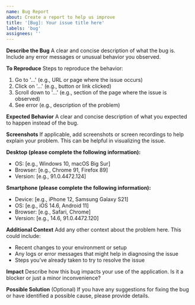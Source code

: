 ```yaml
---
name: Bug Report
about: Create a report to help us improve
title: '[Bug]: Your issue title here'
labels: 'bug'
assignees: ''
---
```


**Describe the Bug**
A clear and concise description of what the bug is. Include any error messages or unusual behavior you observed.

**To Reproduce**
Steps to reproduce the behavior:

1. Go to '...' (e.g., URL or page where the issue occurs)
2. Click on '...' (e.g., button or link clicked)
3. Scroll down to '...' (e.g., section of the page where the issue is observed)
4. See error (e.g., description of the problem)

**Expected Behavior**
A clear and concise description of what you expected to happen instead of the bug.

**Screenshots**
If applicable, add screenshots or screen recordings to help explain your problem. This can be helpful in visualizing the issue.

**Desktop (please complete the following information):**

- OS: [e.g., Windows 10, macOS Big Sur]
- Browser: [e.g., Chrome 91, Firefox 89]
- Version: [e.g., 91.0.4472.124]

**Smartphone (please complete the following information):**

- Device: [e.g., iPhone 12, Samsung Galaxy S21]
- OS: [e.g., iOS 14.6, Android 11]
- Browser: [e.g., Safari, Chrome]
- Version: [e.g., 14.6, 91.0.4472.120]

**Additional Context**
Add any other context about the problem here. This could include:

- Recent changes to your environment or setup
- Any logs or error messages that might help in diagnosing the issue
- Steps you’ve already taken to try to resolve the issue

**Impact**
Describe how this bug impacts your use of the application. Is it a blocker or just a minor inconvenience?

**Possible Solution**
(Optional) If you have any suggestions for fixing the bug or have identified a possible cause, please provide details.
